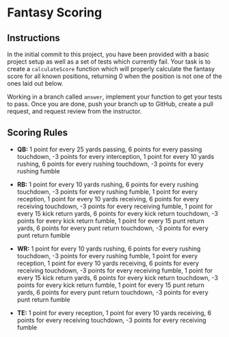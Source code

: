 # Fantasy Scoring

## Instructions
In the initial commit to this project, you have been provided with a basic project setup as well as a set of tests which currently fail. Your task is to create a `calculateScore` function which will properly calculate the fantasy score for all known positions, returning 0 when the position is not one of the ones laid out below.

Working in a branch called `answer`, implement your function to get your tests to pass. Once you are done, push your branch up to GitHub, create a pull request, and request review from the instructor.

## Scoring Rules
* **QB:** 1 point for every 25 yards passing, 6 points for every passing touchdown, -3 points for every interception, 1 point for every 10 yards rushing, 6 points for every rushing touchdown, -3 points for every rushing fumble

* **RB:** 
1 point for every 10 yards rushing, 
6 points for every rushing touchdown, 
-3 points for every rushing fumble, 
1 point for every reception, 
1 point for every 10 yards receiving, 
6 points for every receiving touchdown, 
-3 points for every receiving fumble, 
1 point for every 15 kick return yards, 
6 points for every kick return touchdown, 
-3 points for every kick return fumble, 
1 point for every 15 punt return yards, 
6 points for every punt return touchdown, 
-3 points for every punt return fumble

* **WR:** 1 point for every 10 yards rushing, 
6 points for every rushing touchdown, 
-3 points for every rushing fumble, 
1 point for every reception, 
1 point for every 10 yards receiving, 
6 points for every receiving touchdown, 
-3 points for every receiving fumble, 
1 point for every 15 kick return yards, 
6 points for every kick return touchdown, 
-3 points for every kick return fumble, 
1 point for every 15 punt return yards, 
6 points for every punt return touchdown, 
-3 points for every punt return fumble

* **TE:** 
1 point for every reception, 
1 point for every 10 yards receiving, 
6 points for every receiving touchdown, 
-3 points for every receiving fumble
